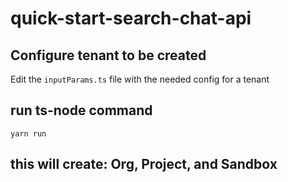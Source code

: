 # quick-start-search-chat-api

## Configure tenant to be created

Edit the `inputParams.ts` file with the needed config for a tenant

## run ts-node command

`yarn run`

## this will create: Org, Project, and Sandbox
